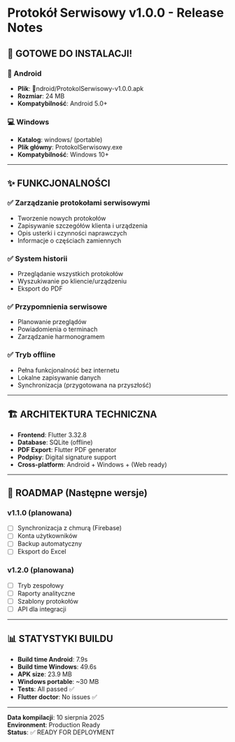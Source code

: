 # Protokół Serwisowy v1.0.0 - Release Notes

## 🚀 GOTOWE DO INSTALACJI!

### 📱 Android
- **Plik**: ndroid/ProtokolSerwisowy-v1.0.0.apk
- **Rozmiar**: 24 MB
- **Kompatybilność**: Android 5.0+

### 💻 Windows  
- **Katalog**: windows/ (portable)
- **Plik główny**: ProtokolSerwisowy.exe
- **Kompatybilność**: Windows 10+

---

## ✨ FUNKCJONALNOŚCI

### ✅ Zarządzanie protokołami serwisowymi
- Tworzenie nowych protokołów
- Zapisywanie szczegółów klienta i urządzenia
- Opis usterki i czynności naprawczych
- Informacje o częściach zamiennych

### ✅ System historii
- Przeglądanie wszystkich protokołów
- Wyszukiwanie po kliencie/urządzeniu
- Eksport do PDF

### ✅ Przypomnienia serwisowe
- Planowanie przeglądów
- Powiadomienia o terminach
- Zarządzanie harmonogramem

### ✅ Tryb offline
- Pełna funkcjonalność bez internetu
- Lokalne zapisywanie danych
- Synchronizacja (przygotowana na przyszłość)

---

## 🏗️ ARCHITEKTURA TECHNICZNA

- **Frontend**: Flutter 3.32.8
- **Database**: SQLite (offline)  
- **PDF Export**: Flutter PDF generator
- **Podpisy**: Digital signature support
- **Cross-platform**: Android + Windows + (Web ready)

---

## 🔄 ROADMAP (Następne wersje)

### v1.1.0 (planowana)
- [ ] Synchronizacja z chmurą (Firebase)
- [ ] Konta użytkowników  
- [ ] Backup automatyczny
- [ ] Eksport do Excel

### v1.2.0 (planowana)
- [ ] Tryb zespołowy
- [ ] Raporty analityczne
- [ ] Szablony protokołów
- [ ] API dla integracji

---

## 📊 STATYSTYKI BUILDU

- **Build time Android**: 7.9s
- **Build time Windows**: 49.6s  
- **APK size**: 23.9 MB
- **Windows portable**: ~30 MB
- **Tests**: All passed ✅
- **Flutter doctor**: No issues ✅

---

**Data kompilacji**: 10 sierpnia 2025  
**Environment**: Production Ready  
**Status**: ✅ READY FOR DEPLOYMENT
